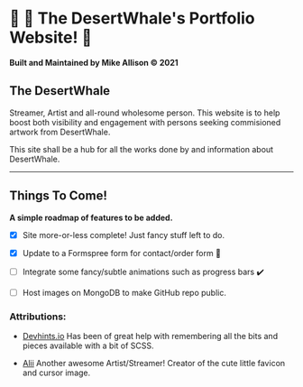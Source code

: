 # :whale: :palm_tree: The DesertWhale's Portfolio Website! :partying_face:

**Built and Maintained by Mike Allison &copy; 2021**

## The DesertWhale
Streamer, Artist and all-round wholesome person. This website is to help boost both visibility and engagement with persons seeking commisioned artwork from DesertWhale.

This site shall be a hub for all the works done by and information about DesertWhale.

----

## Things To Come!

**A simple roadmap of features to be added.**

- [x] Site more-or-less complete! Just fancy stuff left to do.
- [x] Update to a Formspree form for contact/order form :pencil:
- [ ] Integrate some fancy/subtle animations such as progress bars :heavy_check_mark:
- [ ] Host images on MongoDB to make GitHub repo public.



### Attributions: 

- [Devhints.io](https://devhints.io/sass) Has been of great help with remembering all the bits and pieces available with a bit of SCSS.

- [Alii](https://rawooo.carrd.co/) Another awesome Artist/Streamer! Creator of the cute little favicon and cursor image.